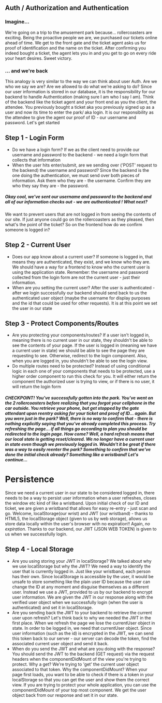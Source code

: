## Auth / Authorization and Authentication


### Imagine...
We're going on a trip to the amusement park because... rollercoasters are exciting. Being the proactive people we are, we purchased our tickets online ahead of time. We get to the front gate and the ticket agent asks us for proof of identification and the name on the ticket. After confirming you indeed bought a ticket, the agent lets you in and you get to go on every ride your heart desires. Sweet victory.

### ... and we're back
This analogy is very similar to the way we can think about user Auth. Are we who we say we are? Are we allowed to do what we're asking to do? Since our user information is stored in our database, it is the responsibility for our backend to handle Authentication (making sure I am who I say I am). Think of the backend like the ticket agent and your front end as you the client, the attendee. You previously bought a ticket aka you previously signed up as a user and now its time to enter the park/ aka login. It is our responsibility as the attendee to give the agent our proof of ID - our username and password. Let's get started

## Step 1 - Login Form
- Do we have a login form? If we as the client need to provide our username and password to the backend - we need a login form that collects that information
- When the user hits enter/submit, are we sending over ('POST' request to the backend) the username and password? Since the backend is the one doing the authentication, we must send over both pieces of information. Ask them who they are - the username. Confirm they are who they say they are - the password.

##### Okay cool, we've sent our username and password to the backend and all of our information checks out - we are authenticated ! What next?
We want to prevent users that are not logged in from seeing the contents of our site. If just anyone could go on the rollercoasters as they pleased, then what's the point of the ticket? So on the frontend how do we confirm someone is logged in?

## Step 2 - Current User
- Does our app know about a current user? If someone is logged in, that means they are authenticated, they exist, and we know who they are. We should have a way for a frontend to know who the current user is using the application state. Remember: the username and password collected from the login form are not the current user - just their information. 
- When are you setting the current user? After the user is authenticated - after we login successfully our backend should send back to us the authenticated user object (maybe the username for display purposes and the id that could be used for other requests). It is at this point we set the user in our state

## Step 3 - Protect Components/Routes
- Are you protecting your components/routes? If a user isn't logged in, meaning there is no current user in our state, they shouldn't be able to see the contents of your page. If the user is logged in (meaning we have a current user in state) we should be able to see the page they are requesting to see. Otherwise, redirect to the login component. Also, when you are logged in, you shouldn't be able to see the login view.
- Do multiple routes need to be protected? Instead of using conditional logic in each one of your components that needs to be protected, use a higher order component to run this check for you. It will either return the component the authorized user is trying to view, or if there is no user, it will return the login form

##### CHECKPOINT! You've successfully gotten into the park. You've went on the 2 rollercoasters before realizing that you forgot your cellphone in the car outside. You retrieve your phone, but get stopped by the gate attendant upon reentry asking for your ticket and proof of ID... again. But you were just in the park? Well, there is no way to confirm that - there is nothing explicitly saying that you've already completed this process. Try refreshing the page... if all things go according to plan you should be redirected to the login page. How come? Well, a hard refresh means that our local state is getting reset/cleared. We no longer have a current user in state even though we previously logged in. Wouldn't it be great if there was a way to easily reenter the park? Something to confirm that we've done the initial check already? Something like a wristband! Let's continue...

# Persistence
Since we need a current user in our state to be considered logged in, there needs to be a way to persist user information when a user refreshes, closes the window etc kind of like a wristband. Upon initial check of our ID and ticket, we are given a wristband that allows for easy re-entry - just scan and go. Welcome, localStorage(our wrist) and JWT (our wristband) - thanks to HTML5, the localStorage object (given to us by web storage), allows us store data locally within the user's browser with no expiration!! Again, *no expiration*. Thanks to our backend, our JWT (JSON WEB TOKEN) is given to us when we successfully login.

## Step 4 - Local Storage
- Are you using storing your JWT in localStorage? We talked about why we use localStorage but why the JWT? We need a way to identify the user that is currently logged in. Just like your wristband, each person has their own. Since localStorage is accessible by the user, it would be unsafe to store something like the plain user ID because the user can change the ID at any moment and disguise themselves as a different user. Instead we use a JWT, provided to us by our backend to encrypt user information. We are given the JWT in our response along with the verified user object when we successfully login (when the user is authenticated) and set it in localStorage.
- Are you sending back the JWT to your backend to retrieve the current user upon refresh? Let's think back to why we needed the JWT in the first place. When we refresh the page we lose the currentUser object in state. In order to be logged in, we need that currentUser object. Since user information (such as the id) is encrypted in the JWT, we can send this token back to our server - our server can decode the token, find the associated current user object and send it back.
- When do you send the JWT and what are you doing with the response? You should send the JWT to the backend (GET request) via the request headers when the componentDidMount of the view you're trying to protect. Why a get? We're trying to 'get' the current user object associated to that token. Why the componentDidMount? When your page first loads, you want to be able to check if there is a token in your localStorage so that you can get the user and show them the correct view. If you are trying to protect your whole application, you can use the componentDidMount of your top most component. We get the user object back from our response and set it in our state.
